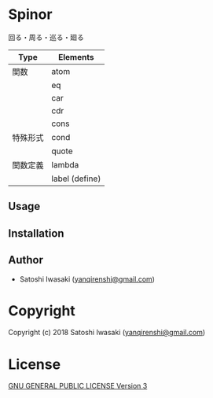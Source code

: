 # Spinor

回る・周る・巡る・廻る

| Type     | Elements       |
|----------|----------------|
| 関数     | atom           |
|          | eq             |
|          | car            |
|          | cdr            |
|          | cons           |
| 特殊形式 | cond           |
|          | quote          |
| 関数定義 | lambda         |
|          | label (define) |

## Usage

## Installation

## Author

+ Satoshi Iwasaki (yanqirenshi@gmail.com)

# Copyright

Copyright (c) 2018 Satoshi Iwasaki (yanqirenshi@gmail.com)

# License

[GNU GENERAL PUBLIC LICENSE Version 3](https://www.gnu.org/licenses/gpl-3.0.txt)
